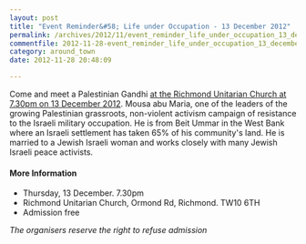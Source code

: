 ```yaml
---
layout: post
title: "Event Reminder&#58; Life under Occupation - 13 December 2012"
permalink: /archives/2012/11/event_reminder_life_under_occupation_13_december_2.html
commentfile: 2012-11-28-event_reminder_life_under_occupation_13_december_2
category: around_town
date: 2012-11-28 20:48:09

---
```


Come and meet a Palestinian Gandhi [at the Richmond Unitarian Church at 7.30pm on 13 December 2012](/event/event/200705143699). Mousa abu Maria, one of the leaders of the growing Palestinian grassroots, non-violent activism campaign of resistance to the Israeli military occupation. He is from Beit Ummar in the West Bank where an Israeli settlement has taken 65% of his community's land. He is married to a Jewish Israeli woman and works closely with many Jewish Israeli peace activists.

#### More Information

-   Thursday, 13 December. 7.30pm
-   Richmond Unitarian Church, Ormond Rd, Richmond. TW10 6TH
-   Admission free

*The organisers reserve the right to refuse admission*
